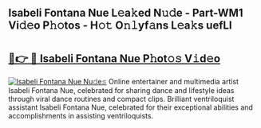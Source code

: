 ## Isabeli Fontana Nue L𝚎a𝚔ed N𝚞𝚍e - Part-WM1 Vi𝚍𝚎o P𝚑𝚘tos - H𝚘𝚝 O𝚗𝚕yf𝚊ns L𝚎a𝚔s uefLl

# <h2><a href="http://kf62f4.oniu.top/?m=Isabeli+Fontana+Nue">🔗👉 🔴 Isabeli Fontana Nue P𝚑ot𝚘𝚜 V𝚒d𝚎o</a></h2>

[![Isabeli Fontana Nue Nu𝚍e𝚜](https://i.imgur.com/0qMVB7G.gif)](http://kf62f4.oniu.top/?m=Isabeli+Fontana+Nue)
Online entertainer and multimedia artist Isabeli Fontana Nue, celebrated for sharing dance and lifestyle ideas through viral dance routines and compact clips. Brilliant ventriloquist assistant Isabeli Fontana Nue, celebrated for their exceptional abilities and accomplishments in assisting ventriloquists.  
